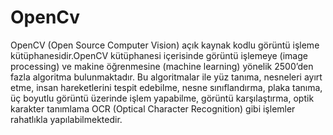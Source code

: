 # OpenCv
OpenCV (Open Source Computer Vision) açık kaynak kodlu görüntü işleme kütüphanesidir.OpenCV kütüphanesi içerisinde görüntü işlemeye (image processing) ve makine öğrenmesine (machine learning) yönelik 2500’den fazla algoritma bulunmaktadır. Bu algoritmalar ile yüz tanıma, nesneleri ayırt etme, insan hareketlerini tespit edebilme, nesne sınıflandırma, plaka tanıma, üç boyutlu görüntü üzerinde işlem yapabilme, görüntü karşılaştırma, optik karakter tanımlama OCR (Optical Character Recognition) gibi işlemler rahatlıkla yapılabilmektedir.



